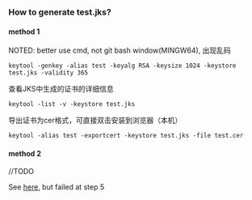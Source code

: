 ### How to generate test.jks?
#### method 1
NOTED: better use cmd, not git bash window(MINGW64), 出现乱码
```
keytool -genkey -alias test -keyalg RSA -keysize 1024 -keystore test.jks -validity 365
```
查看JKS中生成的证书的详细信息
```
keytool -list -v -keystore test.jks
```
导出证书为cer格式，可直接双击安装到浏览器（本机）
```
keytool -alias test -exportcert -keystore test.jks -file test.cer
```
#### method 2
//TODO

See [here](http://blog.csdn.net/y_xianjun/article/details/48002577), but failed at step 5





